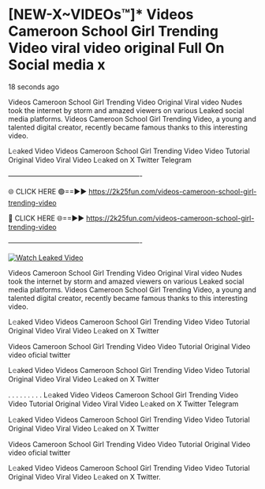# [NEW-X~VIDEOs™]* Videos Cameroon School Girl Trending Video viral video original Full On Social media x

18 seconds ago

Videos Cameroon School Girl Trending Video Original Viral video Nudes took the internet by storm and amazed viewers on various Leaked social media platforms. Videos Cameroon School Girl Trending Video, a young and talented digital creator, recently became famous thanks to this interesting video.

L𝚎aked Video Videos Cameroon School Girl Trending Video Video Tutorial Original Video Viral Video L𝚎aked on X Twitter Telegram

———————————————————-

🌐 CLICK HERE 🟢==►► https://2k25fun.com/videos-cameroon-school-girl-trending-video

🔴 CLICK HERE 🌐==►► https://2k25fun.com/videos-cameroon-school-girl-trending-video

———————————————————-

[![Watch Leaked Video](https://miro.medium.com/v2/resize:fit:828/format:webp/1*cilzJN44JGOrTw9NJCrNHA.gif "Watch Leaked Video")](https://2k25fun.com/videos-cameroon-school-girl-trending-video)

Videos Cameroon School Girl Trending Video Original Viral video Nudes took the internet by storm and amazed viewers on various Leaked social media platforms. Videos Cameroon School Girl Trending Video, a young and talented digital creator, recently became famous thanks to this interesting video.

L𝚎aked Video Videos Cameroon School Girl Trending Video Video Tutorial Original Video Viral Video L𝚎aked on X Twitter

Videos Cameroon School Girl Trending Video Video Tutorial Original Video video oficial twitter

L𝚎aked Video Videos Cameroon School Girl Trending Video Video Tutorial Original Video Viral Video L𝚎aked on X Twitter

. . . . . . . . . L𝚎aked Video Videos Cameroon School Girl Trending Video Video Tutorial Original Video Viral Video L𝚎aked on X Twitter Telegram

L𝚎aked Video Videos Cameroon School Girl Trending Video Video Tutorial Original Video Viral Video L𝚎aked on X Twitter

Videos Cameroon School Girl Trending Video Video Tutorial Original Video video oficial twitter

L𝚎aked Video Videos Cameroon School Girl Trending Video Video Tutorial Original Video Viral Video L𝚎aked on X Twitter.